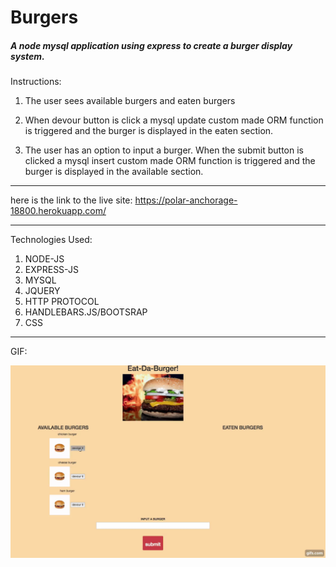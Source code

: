 # Burgers


##### A node mysql application using express to create a burger display system.

Instructions:

1) The user sees available burgers and eaten burgers

2) When devour button is click a mysql update custom made ORM function is triggered and the burger is displayed in the eaten section.

3) The user has an option to input a burger. When the submit button is clicked a mysql insert custom made ORM function is triggered and the burger is displayed in the available section.

______________________________________________________________________________________________________________________________

here is the link to the live site: https://polar-anchorage-18800.herokuapp.com/
______________________________________________________________________________________________________________________________

Technologies Used:

1) NODE-JS
2) EXPRESS-JS
3) MYSQL
3) JQUERY
4) HTTP PROTOCOL
5) HANDLEBARS.JS/BOOTSRAP
6) CSS
______________________________________________________________________________________________________________________________
GIF:

<img src="demo.gif">

